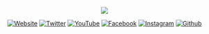 <div align="center">

<img src="https://scontent-lhr8-2.xx.fbcdn.net/v/t39.30808-6/473728720_9688065581208291_5480729422121558906_n.png?_nc_cat=103&ccb=1-7&_nc_sid=cc71e4&_nc_ohc=IYXUQMNJm6AQ7kNvgFWQWCb&_nc_zt=23&_nc_ht=scontent-lhr8-2.xx&_nc_gid=A6YCMKXqb8HwpdzrsNplUZP&oh=00_AYAp7Njj9yHVxbfAN-8SZJ_NzP-GU4am-1kAIrX4C0UShg&oe=67A97E85"/>

[![Website](https://img.shields.io/twitter/url?color=orange&label=Website&logo=kubuntu&logoColor=orange&style=for-the-badge&url=https%3A%2F%2Fwww.easter.company)](https://www.easter.company)
[![Twitter](https://img.shields.io/twitter/url?color=9cf&label=twitter&logo=twitter&logoColor=9cf&style=for-the-badge&url=https%3A%2F%2Ftwitter.com%2Feastercompany)](https://twitter.com/eastercompany)
[![YouTube](https://img.shields.io/twitter/url?color=red&label=youtube&logo=youtube&logoColor=red&style=for-the-badge&url=https%3A%2F%2Fwww.youtube.com%2F%40eastercompany)](https://www.youtube.com/@eastercompany)
[![Facebook](https://img.shields.io/twitter/url?color=blue&label=facebook&logo=facebook&logoColor=blue&style=for-the-badge&url=https%3A%2F%2Fwww.facebook.com%2Feastercompany)](https://www.facebook.com/eastercompany)
[![Instagram](https://img.shields.io/twitter/url?color=yellow&label=instagram&logo=instagram&logoColor=yellow&style=for-the-badge&url=https%3A%2F%2Fwww.instagram.com%2Feastercompany)](https://www.instagram.com/eastercompany)
[![Github](https://img.shields.io/twitter/url?color=lightgrey&label=github&logo=github&logoColor=lightgrey&style=for-the-badge&url=https%3A%2F%2Fgithub.com%2Feastercompany)](https://github.com/eastercompany)

</div>
